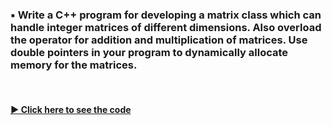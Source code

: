 ### ▪️ Write a C++ program for developing a matrix class which can handle integer matrices of different dimensions. Also overload the operator for addition and multiplication of matrices. Use double pointers in your program to dynamically allocate memory for the matrices.

<br/>

#### [▶️ Click here to see the code](./matrix.cpp)
